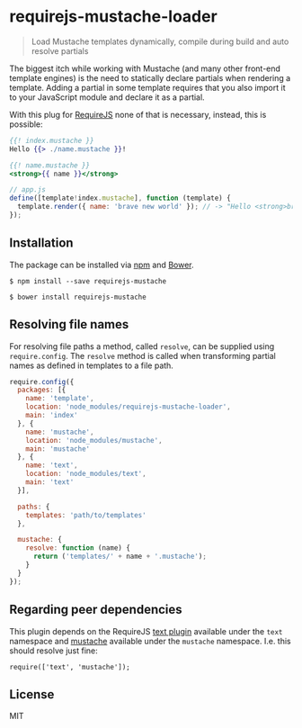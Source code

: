 # requirejs-mustache-loader

> Load Mustache templates dynamically, compile during build and auto resolve partials

The biggest itch while working with Mustache (and many other front-end template engines) is the need to statically declare partials when rendering a template. Adding a partial in some template requires that you also import it to your JavaScript module and declare it as a partial.

With this plug for [RequireJS](http://requirejs.org) none of that is necessary, instead, this is possible:

```mustache
{{! index.mustache }}
Hello {{> ./name.mustache }}!
```

```mustache
{{! name.mustache }}
<strong>{{ name }}</strong>
```

```javascript
// app.js
define([template!index.mustache], function (template) {
  template.render({ name: 'brave new world' }); // -> "Hello <strong>brave new world</strong>!"
});
```

## Installation

The package can be installed via [npm](https://www.npmjs.com) and [Bower](http://bower.io).

```
$ npm install --save requirejs-mustache
```

```
$ bower install requirejs-mustache
```

## Resolving file names

For resolving file paths a method, called `resolve`, can be supplied using `require.config`. The `resolve` method is called when transforming partial names as defined in templates to a file path.

```javascript
require.config({
  packages: [{
    name: 'template',
    location: 'node_modules/requirejs-mustache-loader',
    main: 'index'
  }, {
    name: 'mustache',
    location: 'node_modules/mustache',
    main: 'mustache'
  }, {
    name: 'text',
    location: 'node_modules/text',
    main: 'text'
  }],

  paths: {
    templates: 'path/to/templates'
  },

  mustache: {
    resolve: function (name) {
      return ('templates/' + name + '.mustache');
    }
  }
});
```

## Regarding peer dependencies

This plugin depends on the RequireJS [text plugin](https://github.com/requirejs/text) available under the `text` namespace and [mustache](https://github.com/janl/mustache.js) available under the `mustache` namespace. I.e. this should resolve just fine:

```javascripts
require(['text', 'mustache']);
```

## License

MIT
